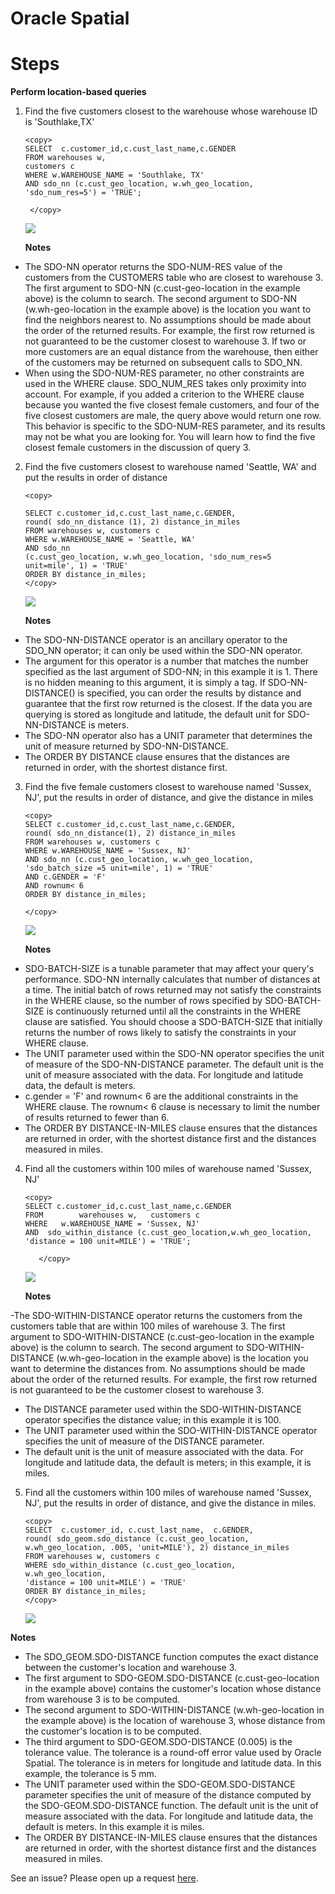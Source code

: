 
# Oracle Spatial  


 # Steps

   **Perform location-based queries**

1. Find the five customers closest to the warehouse whose warehouse ID is 'Southlake,TX'
   
     ````
    <copy>
     SELECT  c.customer_id,c.cust_last_name,c.GENDER
     FROM warehouses w,
     customers c
     WHERE w.WAREHOUSE_NAME = 'Southlake, TX'
     AND sdo_nn (c.cust_geo_location, w.wh_geo_location, 'sdo_num_res=5') = 'TRUE';  
   
      </copy>
      ````

    ![](./images/spatail_m1.PNG " ") 


   **Notes**
 - The SDO-NN operator returns the SDO-NUM-RES value of the customers from the CUSTOMERS table who are closest to warehouse 3. The first argument to SDO-NN (c.cust-geo-location in the example above) is the column to search. The second argument to SDO-NN (w.wh-geo-location in the example above) is the location you want to find the neighbors nearest to. No assumptions should be made about the order of the returned results. For example, the first row returned is not guaranteed to be the customer closest to warehouse 3. If two or more customers are an equal distance from the warehouse, then either of the customers may be returned on subsequent calls to SDO_NN.
- When using the SDO-NUM-RES parameter, no other constraints are used in the WHERE clause. SDO_NUM_RES takes only proximity into account. For example, if you added a criterion to the WHERE clause because you wanted the five closest female customers, and four of the five closest customers are male, the query above would return one row. This behavior is specific to the SDO-NUM-RES parameter, and its results may not be what you are looking for. You will learn how to find the five closest female customers in the discussion of query 3.




2. Find the five customers closest to warehouse named 'Seattle, WA' and put the results in order of distance 


     ````
     <copy>
    
     SELECT c.customer_id,c.cust_last_name,c.GENDER,
     round( sdo_nn_distance (1), 2) distance_in_miles
     FROM warehouses w, customers c
     WHERE w.WAREHOUSE_NAME = 'Seattle, WA'
     AND sdo_nn
     (c.cust_geo_location, w.wh_geo_location, 'sdo_num_res=5  unit=mile', 1) = 'TRUE'
     ORDER BY distance_in_miles;
     </copy>
      ````
   
  
     ![](./images/spatail_m2.PNG " ")

    **Notes**
 -	The SDO-NN-DISTANCE operator is an ancillary operator to the SDO_NN operator; it can only be used within the SDO-NN operator. 
 - The argument for this operator is a number that matches the number specified as the last argument of SDO-NN; in this example it is   1. There is no hidden meaning to this argument, it is simply a tag. If SDO-NN-DISTANCE() is specified, you can order the results by distance and guarantee that the first row returned is the closest. If the data you are querying is stored as longitude and latitude, the default unit for SDO-NN-DISTANCE is meters.
 -	The SDO-NN operator also has a UNIT parameter that determines the unit of measure returned by  SDO-NN-DISTANCE.
 - The ORDER BY DISTANCE clause ensures that the distances are returned in order, with the shortest   distance first.



3. Find the five female customers closest to warehouse named 'Sussex, NJ', put the results in order of distance, and give the distance in miles

    ````
    <copy>
   SELECT c.customer_id,c.cust_last_name,c.GENDER,
   round( sdo_nn_distance(1), 2) distance_in_miles
   FROM warehouses w, customers c
   WHERE w.WAREHOUSE_NAME = 'Sussex, NJ'
   AND sdo_nn (c.cust_geo_location, w.wh_geo_location,
   'sdo_batch_size =5 unit=mile', 1) = 'TRUE'
   AND c.GENDER = 'F'
   AND rownum< 6
   ORDER BY distance_in_miles; 

    </copy>
     ````
     ![](./images/spatail_m3.PNG " ")

    
    **Notes**
   
- SDO-BATCH-SIZE is a tunable parameter that may affect your query's performance. SDO-NN internally calculates that number of distances at a time. The initial batch of rows returned may not satisfy the constraints in the WHERE clause, so the number of rows specified by SDO-BATCH-SIZE is continuously returned until all the constraints in the WHERE clause are satisfied. You should choose a SDO-BATCH-SIZE that initially returns the number of rows likely to satisfy the constraints in your WHERE clause.
- The UNIT parameter used within the SDO-NN operator specifies the unit of measure of the SDO-NN-DISTANCE parameter. The default unit is the unit of measure associated with the data. For longitude and latitude data, the default is meters.
- c.gender = 'F' and rownum< 6 are the additional constraints in the WHERE clause. The rownum< 6 clause is necessary to limit the number of results returned to fewer than 6.
- The ORDER BY DISTANCE-IN-MILES clause ensures that the distances are returned in order, with the shortest distance first and the distances measured in miles.


4. Find all the customers within 100 miles of warehouse named 'Sussex, NJ'
   
      ````
      <copy>
     SELECT c.customer_id,c.cust_last_name,c.GENDER
     FROM        warehouses w,   customers c
     WHERE   w.WAREHOUSE_NAME = 'Sussex, NJ'
     AND  sdo_within_distance (c.cust_geo_location,w.wh_geo_location,
    'distance = 100 unit=MILE') = 'TRUE';
     
         </copy>
      ````

     ![](./images/spatail_m4.PNG " ")


   **Notes** 
   
 -The SDO-WITHIN-DISTANCE operator returns the customers from the customers table that are within 100   miles of warehouse 3. 
     The first argument to SDO-WITHIN-DISTANCE (c.cust-geo-location in the example above) is the column to search. 
     The second argument to SDO-WITHIN-DISTANCE (w.wh-geo-location in the example above) is the location you want to determine the distances from. No assumptions should be made about the order of the returned results. For example, the first row returned is not guaranteed to be the customer closest to warehouse 3.
 - The DISTANCE parameter used within the SDO-WITHIN-DISTANCE operator specifies the distance value; in this example it is 100.
 -	The UNIT parameter used within the SDO-WITHIN-DISTANCE operator specifies the unit of measure of the  DISTANCE parameter. 
 - The default unit is the unit of measure associated with the data. For longitude and latitude data, the default is meters; in this    example, it is miles.



5. Find all the customers within 100 miles of warehouse named 'Sussex, NJ', put the results in order of distance, and give the distance in miles.    
   
    ````
    <copy>
   SELECT  c.customer_id, c.cust_last_name,  c.GENDER,
   round( sdo_geom.sdo_distance (c.cust_geo_location,  w.wh_geo_location, .005, 'unit=MILE'), 2) distance_in_miles 
   FROM warehouses w, customers c
   WHERE sdo_within_distance (c.cust_geo_location,
   w.wh_geo_location,
   'distance = 100 unit=MILE') = 'TRUE'
   ORDER BY distance_in_miles;
    </copy>
     ````
    ![](./images/spatail_m5.PNG " ")
     
  **Notes**
- The SDO_GEOM.SDO-DISTANCE function computes the exact distance between the customer's location and warehouse 3. 
- The first argument to SDO-GEOM.SDO-DISTANCE (c.cust-geo-location in the example above) contains the customer's location  whose  distance from warehouse 3 is to be computed. 
- The second argument to SDO-WITHIN-DISTANCE (w.wh-geo-location in the example above) is the location of warehouse 3, whose distance from the customer's location is to be computed.
- The third argument to SDO-GEOM.SDO-DISTANCE (0.005) is the tolerance value. The tolerance is a round-off error value used by Oracle Spatial. The tolerance is in meters for longitude and latitude data. In this example, the tolerance is 5 mm.
- The UNIT parameter used within the SDO-GEOM.SDO-DISTANCE parameter specifies the unit of measure of the distance computed by the SDO-GEOM.SDO-DISTANCE function. The default unit is the unit of measure associated with the data. For longitude and latitude data, the default is meters. In this example it is miles.
- The ORDER BY DISTANCE-IN-MILES clause ensures that the distances are returned in order, with the shortest distance first and the distances measured in miles.

See an issue?  Please open up a request [here](https://github.com/oracle/learning-library/issues).

